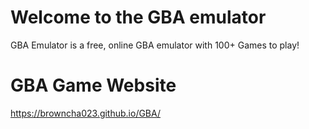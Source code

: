 # Welcome to the GBA emulator

GBA Emulator is a free, online GBA emulator with 100+ Games to play!

# GBA Game Website

https://browncha023.github.io/GBA/

